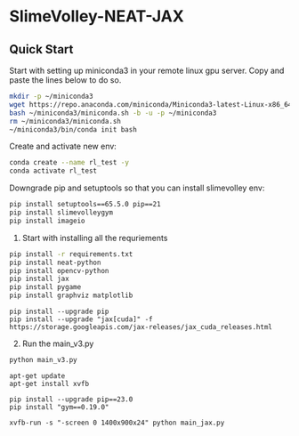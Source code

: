 # SlimeVolley-NEAT-JAX

## Quick Start

Start with setting up miniconda3 in your remote linux gpu server. Copy and paste the lines below to do so. 
```bash
mkdir -p ~/miniconda3
wget https://repo.anaconda.com/miniconda/Miniconda3-latest-Linux-x86_64.sh -O ~/miniconda3/miniconda.sh
bash ~/miniconda3/miniconda.sh -b -u -p ~/miniconda3
rm ~/miniconda3/miniconda.sh
~/miniconda3/bin/conda init bash
```

Create and activate new env:
```bash
conda create --name rl_test -y
conda activate rl_test
```

Downgrade pip and setuptools so that you can install slimevolley env:
```bash
pip install setuptools==65.5.0 pip==21
pip install slimevolleygym
pip install imageio
```

1. Start with installing all the requriements

```bash
pip install -r requirements.txt
pip install neat-python
pip install opencv-python
pip install jax
pip install pygame
pip install graphviz matplotlib
```

```
pip install --upgrade pip
pip install --upgrade "jax[cuda]" -f https://storage.googleapis.com/jax-releases/jax_cuda_releases.html
```

2. Run the main_v3.py

```bash
python main_v3.py 
```
```
apt-get update
apt-get install xvfb
```
```
pip install --upgrade pip==23.0
pip install "gym==0.19.0"
```

```
xvfb-run -s "-screen 0 1400x900x24" python main_jax.py
```



